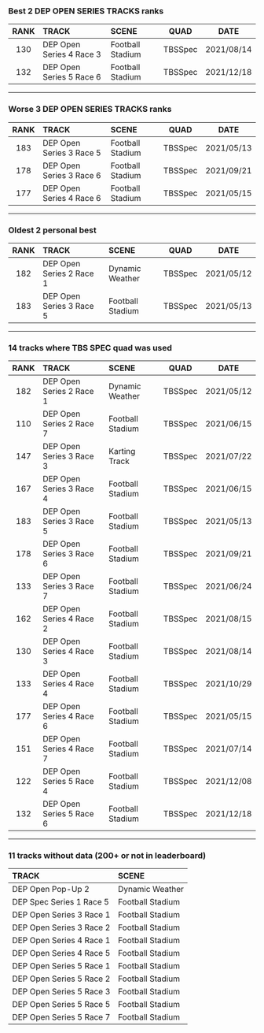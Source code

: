 ### Best 2 DEP OPEN SERIES TRACKS ranks
|RANK|TRACK|SCENE|QUAD|DATE|
|:---:|:---|:---|:---:|:---:|
|130|DEP Open Series 4 Race 3|Football Stadium|TBSSpec|2021/08/14|
|132|DEP Open Series 5 Race 6|Football Stadium|TBSSpec|2021/12/18|
---
### Worse 3 DEP OPEN SERIES TRACKS ranks
|RANK|TRACK|SCENE|QUAD|DATE|
|:---:|:---|:---|:---:|:---:|
|183|DEP Open Series 3 Race 5|Football Stadium|TBSSpec|2021/05/13|
|178|DEP Open Series 3 Race 6|Football Stadium|TBSSpec|2021/09/21|
|177|DEP Open Series 4 Race 6|Football Stadium|TBSSpec|2021/05/15|
---
### Oldest 2 personal best
|RANK|TRACK|SCENE|QUAD|DATE|
|:---:|:---|:---|:---:|:---:|
|182|DEP Open Series 2 Race 1|Dynamic Weather|TBSSpec|2021/05/12|
|183|DEP Open Series 3 Race 5|Football Stadium|TBSSpec|2021/05/13|
---
### 14 tracks where TBS SPEC quad was used
|RANK|TRACK|SCENE|QUAD|DATE|
|:---:|:---|:---|:---:|:---:|
|182|DEP Open Series 2 Race 1|Dynamic Weather|TBSSpec|2021/05/12|
|110|DEP Open Series 2 Race 7|Football Stadium|TBSSpec|2021/06/15|
|147|DEP Open Series 3 Race 3|Karting Track|TBSSpec|2021/07/22|
|167|DEP Open Series 3 Race 4|Football Stadium|TBSSpec|2021/06/15|
|183|DEP Open Series 3 Race 5|Football Stadium|TBSSpec|2021/05/13|
|178|DEP Open Series 3 Race 6|Football Stadium|TBSSpec|2021/09/21|
|133|DEP Open Series 3 Race 7|Football Stadium|TBSSpec|2021/06/24|
|162|DEP Open Series 4 Race 2|Football Stadium|TBSSpec|2021/08/15|
|130|DEP Open Series 4 Race 3|Football Stadium|TBSSpec|2021/08/14|
|133|DEP Open Series 4 Race 4|Football Stadium|TBSSpec|2021/10/29|
|177|DEP Open Series 4 Race 6|Football Stadium|TBSSpec|2021/05/15|
|151|DEP Open Series 4 Race 7|Football Stadium|TBSSpec|2021/07/14|
|122|DEP Open Series 5 Race 4|Football Stadium|TBSSpec|2021/12/08|
|132|DEP Open Series 5 Race 6|Football Stadium|TBSSpec|2021/12/18|
---
### 11 tracks without data (200+ or not in leaderboard)
|TRACK|SCENE|
|:---|:---|
|DEP Open Pop-Up 2|Dynamic Weather|
|DEP Spec Series 1 Race 5|Football Stadium|
|DEP Open Series 3 Race 1|Football Stadium|
|DEP Open Series 3 Race 2|Football Stadium|
|DEP Open Series 4 Race 1|Football Stadium|
|DEP Open Series 4 Race 5|Football Stadium|
|DEP Open Series 5 Race 1|Football Stadium|
|DEP Open Series 5 Race 2|Football Stadium|
|DEP Open Series 5 Race 3|Football Stadium|
|DEP Open Series 5 Race 5|Football Stadium|
|DEP Open Series 5 Race 7|Football Stadium|
